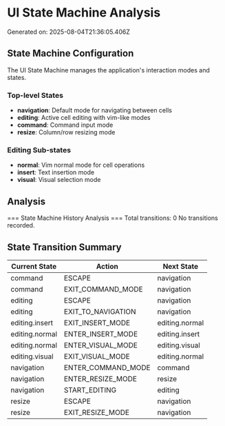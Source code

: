 # UI State Machine Analysis

Generated on: 2025-08-04T21:36:05.406Z

## State Machine Configuration

The UI State Machine manages the application's interaction modes and states.

### Top-level States
- **navigation**: Default mode for navigating between cells
- **editing**: Active cell editing with vim-like modes
- **command**: Command input mode
- **resize**: Column/row resizing mode

### Editing Sub-states
- **normal**: Vim normal mode for cell operations
- **insert**: Text insertion mode
- **visual**: Visual selection mode

## Analysis

=== State Machine History Analysis ===
Total transitions: 0
No transitions recorded.

## State Transition Summary

Current State  | Action             | Next State    
---------------|--------------------|---------------
command        | ESCAPE             | navigation    
command        | EXIT_COMMAND_MODE  | navigation    
editing        | ESCAPE             | navigation    
editing        | EXIT_TO_NAVIGATION | navigation    
editing.insert | EXIT_INSERT_MODE   | editing.normal
editing.normal | ENTER_INSERT_MODE  | editing.insert
editing.normal | ENTER_VISUAL_MODE  | editing.visual
editing.visual | EXIT_VISUAL_MODE   | editing.normal
navigation     | ENTER_COMMAND_MODE | command       
navigation     | ENTER_RESIZE_MODE  | resize        
navigation     | START_EDITING      | editing       
resize         | ESCAPE             | navigation    
resize         | EXIT_RESIZE_MODE   | navigation    
